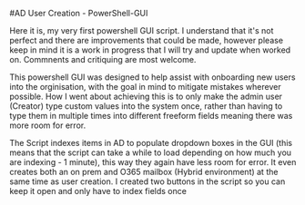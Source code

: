 #AD User Creation - PowerShell-GUI

Here it is, my very first powershell GUI script. I understand that it's not perfect and there are improvements that could be made, however please keep in mind it is a work in progress that I will try and update when worked on. Commnents and critiquing are most welcome.

This powershell GUI was designed to help assist with onboarding new users into the orginisation, with the goal in mind to mitigate mistakes wherever possible. How I went about achieving this is to only make the admin user (Creator) type custom values into the system once, rather than having to type them in multiple times into different freeform fields meaning there was more room for error.

The Script indexes items in AD to populate dropdown boxes in the GUI (this means that the script can take a while to load depending on how much you are indexing - 1 minute), this way they again have less room for error. It even creates both an on prem and O365 mailbox (Hybrid environment) at the same time as user creation. I created two buttons in the script so you can keep it open and only have to index fields once
